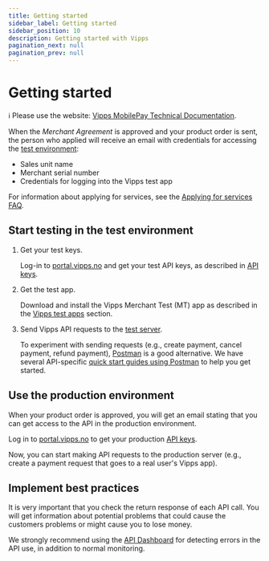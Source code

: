 ```yaml
---
title: Getting started
sidebar_label: Getting started
sidebar_position: 10
description: Getting started with Vipps
pagination_next: null
pagination_prev: null
---
```


# Getting started

<!-- START_COMMENT -->
ℹ️ Please use the website:
[Vipps MobilePay Technical Documentation](https://developer.vippsmobilepay.com/docs/vipps-developers/getting-started/).
<!-- END_COMMENT -->

When the *Merchant Agreement* is approved and your product order is sent,
the person who applied will receive an email with credentials for accessing the
[test environment](test-environment.md):

* Sales unit name
* Merchant serial number
* Credentials for logging into the Vipps test app

For information about applying for services, see the
[Applying for services FAQ](./faqs/services.md).

## Start testing in the test environment

1. Get your test keys.

    Log-in to [portal.vipps.no](https://portal.vipps.no) and get your test API keys, as described in
    [API keys](./common-topics/api-keys.md).

1. Get the test app.

    Download and install the Vipps Merchant Test (MT) app as described in the
    [Vipps test apps](./test-environment.md#vipps-test-apps) section.

1. Send Vipps API requests to the [test server](./test-environment.md#test-server).

    To experiment with sending requests (e.g., create payment, cancel payment, refund payment),
    [Postman](https://learning.postman.com/docs/getting-started/introduction/) is a good alternative.
    We have several API-specific
    [quick start guides using Postman](quick-start-guides.md) to help you get started.

## Use the production environment

When your product order is approved, you will get an email stating that you can
get access to the API in the production environment.

Log in to
[portal.vipps.no](https://portal.vipps.no)
to get your production
[API keys](./common-topics/api-keys.md).

Now, you can start making API requests to the production server
(e.g., create a payment request that goes to a real user's Vipps app).

## Implement best practices

It is very important that you check the return response of each API call.
You will get information about potential problems that could cause the customers problems or might cause you to lose money.

We strongly recommend using the
[API Dashboard](./developer-resources/api-dashboard.md)
for detecting errors in the API use, in addition to normal monitoring.
